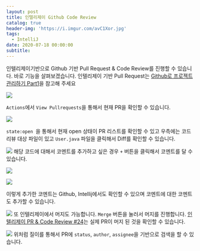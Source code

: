 ```yaml
---
layout: post
title: 인텔리제이 Github Code Review
catalog: true
header-img: 'https://i.imgur.com/avC1Xor.jpg'
tags:
  - IntelliJ
date: 2020-07-18 00:00:00
subtitle:
---
```



인텔리제이기반으로 Github 기반 Pull Request & Code Review를 진행할 수 있습니다. 바로 기능을 살펴보겠습니다. 인텔리제이 기반 Pull Request는 [Github로 프로젝트 관리하기 Part1](https://cheese10yun.github.io/github-proejct/#pull-requestcode-review-1)을 참고해 주세요

![](https://raw.githubusercontent.com/cheese10yun/github-project-management/master/images//intellij-pr-3.png)

`Actions`에서 `View Pullrequests`을 통해서 현재 PR을 확인할 수 있습니다.


![](https://raw.githubusercontent.com/cheese10yun/github-project-management/master/images//intellij-pr-4.png)

`state:open `을 통해서 현재 open 상태이 PR 리스트를 확인할 수 있고 우측에는 코드 리뷰 대상 파일이 있고 `User.java` 파일을 클릭해서 Diff를 확인할 수 있습니다.

![](https://raw.githubusercontent.com/cheese10yun/github-project-management/master/images//intellij-pr-5.png)
해당 코드에 대해서 코멘트를 추가하고 싶은 경우 `+` 버튼을 클릭해서 코멘트를 달 수 있습니다.

![](https://raw.githubusercontent.com/cheese10yun/github-project-management/master/images//intellij-pr-6.png)

![](https://raw.githubusercontent.com/cheese10yun/github-project-management/master/images//intellij-pr-7.png)

이렇게 추가한 코멘트는 Github, Intellij에서도 확인할 수 있으며 코멘트에 대한 코멘트도 추가할 수 있습니다.

![](https://raw.githubusercontent.com/cheese10yun/github-project-management/master/images//intellij-pr-8.png)
또 인텔리제이에서 머지도 가능합니다. `Merge` 버튼을 눌러서 머지를 진행합니다. [인텔리제이 PR & Code Review #24](https://github.com/cheese10yun/github-project-management/pull/24)는 실제 PR이 머지 된 것을 확인할 수 있습니다.

![](https://raw.githubusercontent.com/cheese10yun/github-project-management/master/images//intellij-pr-9.png)
위처럼 질이를 통해서 PR에 `status`, `author`, `assignee`을 기반으로 검색을 할 수 있습니다.